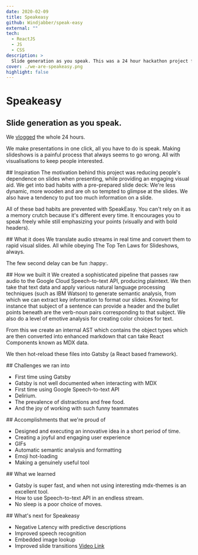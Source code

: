 ```yaml
---
date: 2020-02-09
title: Speakeasy
github: Windjabber/speak-easy
external: ""
tech:
  - ReactJS
  - JS
  - CSS
description: >
  Slide generation as you speak. This was a 24 hour hackathon project for ICHack.
cover: ./we-are-speakeasy.png
highlight: false
---
```


# Speakeasy

## Slide generation as you speak.

We [vlogged](https://www.youtube.com/playlist?list=PLJ8AtA_9yvjj46mhBRofRCgl81HzPLoSY) the whole 24 hours.

We make presentations in one click, all you have to do is speak. Making slideshows is a painful process that always seems to go wrong. All with visualisations to keep people interested.

## Inspiration
The motivation behind this project was reducing people's dependence on slides when presenting, while providing an engaging visual aid. We get into bad habits with a pre-prepared slide deck: We're less dynamic, more wooden and are oh so tempted to glimpse at the slides. We also have a tendency to put too much information on a slide.

All of these bad habits are prevented with SpeakEasy. You can't rely on it as a memory crutch because it's different every time. It encourages you to speak freely while still emphasizing your points (visually and with bold headers).

## What it does
We translate audio streams in real time and convert them to rapid visual slides. All while obeying The Top Ten Laws for Slideshows, always.

The few second delay can be fun :happy:.

## How we built it
We created a sophisticated pipeline that passes raw audio to the Google Cloud Speech-to-text API, producing plaintext. We then take that text data and apply various natural language processing techniques (such as IBM Watson) to generate semantic analysis, from which we can extract key information to format our slides. Knowing for instance that subject of a sentence can provide a header and the bullet points beneath are the verb-noun pairs corresponding to that subject. We also do a level of emotive analysis for creating color choices for text.

From this we create an internal AST which contains the object types which are then converted into enhanced markdown that can take React Components known as MDX data.

We then hot-reload these files into Gatsby (a React based framework).

## Challenges we ran into

- First time using Gatsby
- Gatsby is not well documented when interacting with MDX
- First time using Google Speech-to-text API
- Delirium.
- The prevalence of distractions and free food.
- And the joy of working with such funny teammates

## Accomplishments that we're proud of

- Designed and executing an innovative idea in a short period of time.
- Creating a joyful and engaging user experience
- GIFs
- Automatic semantic analysis and formatting
- Emoji hot-loading
- Making a genuinely useful tool

## What we learned
- Gatsby is super fast, and when not using interesting mdx-themes is an excellent tool.
- How to use Speech-to-text API in an endless stream.
- No sleep is a poor choice of moves.

## What's next for Speakeasy
- Negative Latency with predictive descriptions
- Improved speech recognition
- Embedded image lookup
- Improved slide transitions
[Video Link](https://www.youtube.com/watch?v=UDkzLdDV0h8&feature=youtu.be)
